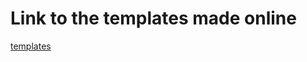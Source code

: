 # Link to the templates made online

[templates](https://builderx.io/app/ojmtk81audc4w084go40s4ksc4oks4)